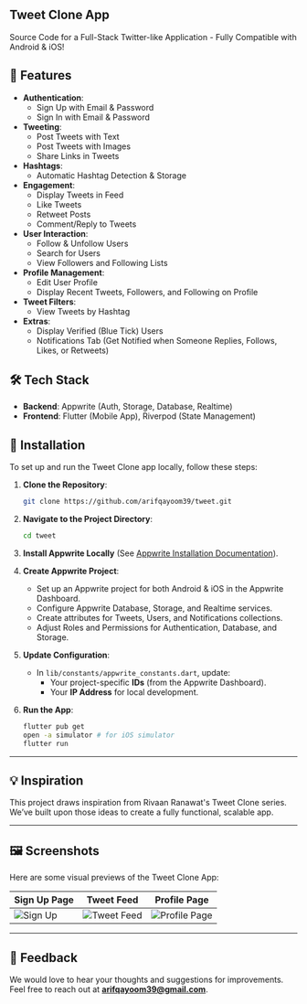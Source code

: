 ## Tweet Clone App

Source Code for a Full-Stack Twitter-like Application - Fully Compatible with Android & iOS!


## 🚀 Features

- **Authentication**:
  - Sign Up with Email & Password
  - Sign In with Email & Password
- **Tweeting**:
  - Post Tweets with Text
  - Post Tweets with Images
  - Share Links in Tweets
- **Hashtags**:
  - Automatic Hashtag Detection & Storage
- **Engagement**:
  - Display Tweets in Feed
  - Like Tweets
  - Retweet Posts
  - Comment/Reply to Tweets
- **User Interaction**:
  - Follow & Unfollow Users
  - Search for Users
  - View Followers and Following Lists
- **Profile Management**:
  - Edit User Profile
  - Display Recent Tweets, Followers, and Following on Profile
- **Tweet Filters**:
  - View Tweets by Hashtag
- **Extras**:
  - Display Verified (Blue Tick) Users
  - Notifications Tab (Get Notified when Someone Replies, Follows, Likes, or Retweets)



## 🛠️ Tech Stack

- **Backend**: Appwrite (Auth, Storage, Database, Realtime)
- **Frontend**: Flutter (Mobile App), Riverpod (State Management)
  


## 🔧 Installation

To set up and run the Tweet Clone app locally, follow these steps:

1. **Clone the Repository**:
   ```bash
   git clone https://github.com/arifqayoom39/tweet.git
   ```

2. **Navigate to the Project Directory**:
   ```bash
   cd tweet
   ```

3. **Install Appwrite Locally** (See [Appwrite Installation Documentation](https://appwrite.io/docs/installation)).

4. **Create Appwrite Project**:
   - Set up an Appwrite project for both Android & iOS in the Appwrite Dashboard.
   - Configure Appwrite Database, Storage, and Realtime services.
   - Create attributes for Tweets, Users, and Notifications collections.
   - Adjust Roles and Permissions for Authentication, Database, and Storage.

5. **Update Configuration**:
   - In `lib/constants/appwrite_constants.dart`, update:
     - Your project-specific **IDs** (from the Appwrite Dashboard).
     - Your **IP Address** for local development.

6. **Run the App**:
   ```bash
   flutter pub get
   open -a simulator # for iOS simulator
   flutter run
   ```

---

## 💡 Inspiration

This project draws inspiration from Rivaan Ranawat's Tweet Clone series. We’ve built upon those ideas to create a fully functional, scalable app.

---

## 🖼️ Screenshots

Here are some visual previews of the Tweet Clone App:

| Sign Up Page | Tweet Feed | Profile Page |
|--------------|------------|--------------|
| ![Sign Up](assets/screenshots/signup.png) | ![Tweet Feed](assets/screenshots/feed.png) | ![Profile Page](assets/screenshots/profile.png) |

---

## 🤝 Feedback

We would love to hear your thoughts and suggestions for improvements. Feel free to reach out at **arifqayoom39@gmail.com**.
